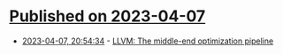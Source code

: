 # [Published on 2023-04-07](index.md)

* [2023-04-07, 20:54:34](https://lobste.rs/s/sg9b4g/llvm_middle_end_optimization_pipeline) - [LLVM: The middle-end optimization pipeline](https://www.npopov.com/2023/04/07/LLVM-middle-end-pipeline.html)
